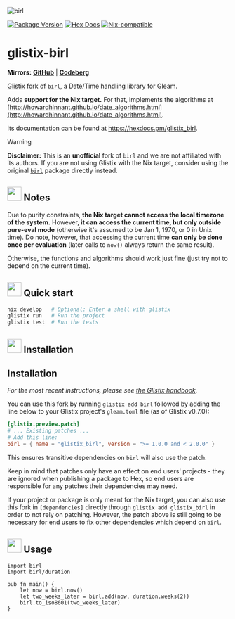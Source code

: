 ![birl](https://raw.githubusercontent.com/glistix/birl/main/banner.png)

[![Package Version](https://img.shields.io/hexpm/v/glistix_birl)](https://hex.pm/packages/glistix_birl)
[![Hex Docs](https://img.shields.io/badge/hex-docs-ffaff3)](https://hexdocs.pm/glistix_birl/)
[![Nix-compatible](https://img.shields.io/badge/target-nix-5277C3)](https://github.com/glistix/glistix)

# glistix-birl

**Mirrors:** [**GitHub**](https://github.com/Glistix/birl) | [**Codeberg**](https://codeberg.org/Glistix/birl)

[Glistix](https://github.com/glistix/glistix) fork of [`birl`](https://github.com/massivefermion/birl), a Date/Time handling library for Gleam.

Adds **support for the Nix target.** For that, implements the algorithms at [http://howardhinnant.github.io/date_algorithms.html](http://howardhinnant.github.io/date_algorithms.html).

Its documentation can be found at <https://hexdocs.pm/glistix_birl>.

> [!WARNING]
>
> **Disclaimer:** This is an **unofficial** fork of `birl` and we are not affiliated with its authors. If you are not using Glistix with the Nix target, consider using the original [`birl`](https://hex.pm/packages/birl) package directly instead.

## <img width=32 src="https://raw.githubusercontent.com/massivefermion/birl/main/icon.png"> Notes

Due to purity constraints, **the Nix target cannot access the local timezone of the system.**
However, **it can access the current time, but only outside pure-eval mode** (otherwise it's
assumed to be Jan 1, 1970, or 0 in Unix time). Do note, however, that accessing the current time
**can only be done once per evaluation** (later calls to `now()` always return the same result).

Otherwise, the functions and algorithms should work just fine (just try not to depend on the
current time).

## <img width=32 src="https://raw.githubusercontent.com/massivefermion/birl/main/icon.png"> Quick start

```sh
nix develop   # Optional: Enter a shell with glistix
glistix run   # Run the project
glistix test  # Run the tests
```

## <img width=32 src="https://raw.githubusercontent.com/massivefermion/birl/main/icon.png"> Installation

## Installation

_For the most recent instructions, please see [the Glistix handbook](https://glistix.github.io/book/recipes/overriding-packages.html)._

You can use this fork by running `glistix add birl` followed by adding the line below to your Glistix project's `gleam.toml` file (as of Glistix v0.7.0):

```toml
[glistix.preview.patch]
# ... Existing patches ...
# Add this line:
birl = { name = "glistix_birl", version = ">= 1.0.0 and < 2.0.0" }
```

This ensures transitive dependencies on `birl` will also use the patch.

Keep in mind that patches only have an effect on end users' projects - they are ignored when publishing a package to Hex, so end users are responsible for any patches their dependencies may need.

If your project or package is only meant for the Nix target, you can also use this fork in `[dependencies]` directly through `glistix add glistix_birl` in order to not rely on patching. However, the patch above is still going to be necessary for end users to fix other dependencies which depend on `birl`.

## <img width=32 src="https://raw.githubusercontent.com/massivefermion/birl/main/icon.png"> Usage

```gleam
import birl
import birl/duration

pub fn main() {
    let now = birl.now()
    let two_weeks_later = birl.add(now, duration.weeks(2))
    birl.to_iso8601(two_weeks_later)
}
```

